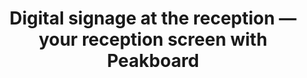 ---
layout: article
title: Digital signage at the reception ― your reception screen with Peakboard
description: 
  - Welcome your guests and make a good impression already in the reception area with this appealing template. Or use it to show your visitors appointments and room allocations on displays at the reception. The appointments are maintained for this purpose via an Excel file. Just download the template and impress your guests!
lang: en
weight: 290
isDraft: true
ref: Reception-Screen-Excel
category:
  - Administration
  - Reception
  - Misc
image: Empfangsbildschirm-Excel.png
image_thumbnail: Empfangsbildschirm-Excel_thumbnail.png
download: Reception-Screen-Excel.pbmx
overview_description:
overview_benefits:
overview_data_sources:
---